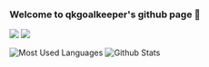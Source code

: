 ### Welcome to qkgoalkeeper's github page 👋

<p>
<a href="https://qkgoalkeeper.github.io"><img src="https://img.shields.io/static/v1?label=Blog&message=Github Blog&color=red"/></a>
<a href="https://space.bilibili.com/3960188"><img src="https://img.shields.io/static/v1?label=Video&message=Bilibili&color=cyan"/></a>
</p>

![Most Used Languages](https://github-readme-stats.vercel.app/api/top-langs/?username=qkgoalkeeper&theme=dark&layout=compact)
![Github Stats](https://github-readme-stats.vercel.app/api?username=qkgoalkeeper&show_icons=true&theme=dark&count_private=true)

<!--
**qkgoalkeeper/qkgoalkeeper** is a ✨ _special_ ✨ repository because its `README.md` (this file) appears on your GitHub profile.

Here are some ideas to get you started:

- 🔭 I’m currently working on ...
- 🌱 I’m currently learning ...
- 👯 I’m looking to collaborate on ...
- 🤔 I’m looking for help with ...
- 💬 Ask me about ...
- 📫 How to reach me: ...
- 😄 Pronouns: ...
- ⚡ Fun fact: ...
-->
